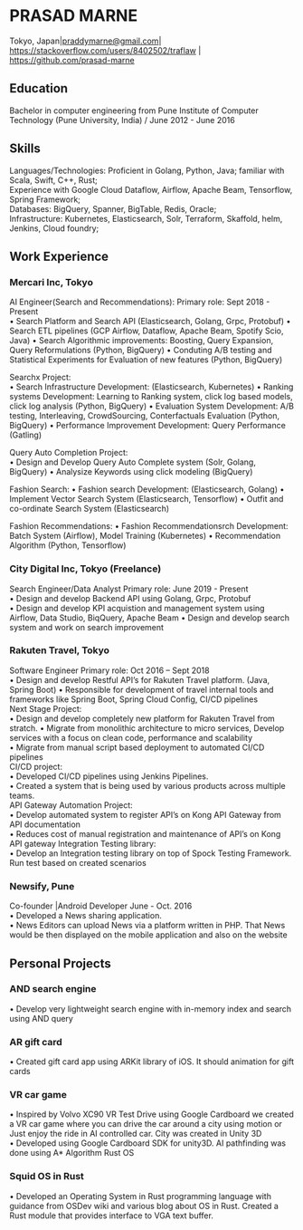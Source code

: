 # PRASAD MARNE
Tokyo, Japan|praddymarne@gmail.com|   https://stackoverflow.com/users/8402502/traflaw |  https://github.com/prasad-marne 

## Education
Bachelor in computer engineering from Pune Institute of Computer Technology (Pune University, India) / June 2012 - June 2016

## Skills
Languages/Technologies: Proficient in Golang, Python, Java; familiar with Scala, Swift, C++, Rust;  
Experience with Google Cloud Dataflow, Airflow, Apache Beam, Tensorflow, Spring Framework;  
Databases: BigQuery, Spanner, BigTable, Redis, Oracle;  
Infrastructure: Kubernetes, Elasticsearch, Solr, Terraform, Skaffold, helm, Jenkins, Cloud foundry;  

## Work Experience


### Mercari Inc, Tokyo
AI Engineer(Search and Recommendations): 
Primary role: Sept 2018 - Present  
• Search Platform and Search API  (Elasticsearch, Golang, Grpc, Protobuf)
• Search ETL pipelines (GCP Airflow, Dataflow, Apache Beam, Spotify Scio, Java) 
• Search Algorithmic improvements: Boosting, Query Expansion, Query Reformulations (Python, BigQuery)
• Conduting A/B testing and Statistical Experiments for Evaluation of new features (Python, BigQuery)

Searchx Project:  
• Search Infrastructure Development: (Elasticsearch, Kubernetes)
• Ranking systems Development: Learning to Ranking system, click log based models, click log analysis (Python, BigQuery)
• Evaluation System Development:  A/B testing, Interleaving, CrowdSourcing, Conterfactuals Evaluation (Python, BigQuery)
• Performance Improvement Development: Query Performance (Gatling) 

Query Auto Completion Project:  
• Design and Develop Query Auto Complete system (Solr, Golang, BigQuery)
• Analysize Keywords using click modeling (BigQuery)

Fashion Search:
• Fashion search Development: (Elasticsearch, Golang)
• Implement Vector Search System (Elasticsearch, Tensorflow)
• Outfit and co-ordinate Search System (Elasticsearch)

Fashion Recommendations:
• Fashion Recommendationsrch Development: Batch System (Airflow), Model Training (Kubernetes)
• Recommendation Algorithm (Python, Tensorflow)


### City Digital Inc, Tokyo (Freelance)
Search Engineer/Data Analyst
Primary role: June 2019 - Present  
• Design and develop Backend API using Golang, Grpc, Protobuf  
• Design and develop KPI acquistion and management system using Airflow, Data Studio, BiqQuery, Apache Beam
• Design and develop search system and work on search improvement


### Rakuten Travel, Tokyo
Software Engineer
Primary role: Oct 2016 – Sept 2018  
• Design and develop Restful API’s for Rakuten Travel platform. (Java, Spring Boot) 
• Responsible for development of travel internal tools and frameworks like Spring Boot, Spring Cloud Config, CI/CD pipelines  
Next Stage Project:  
• Design and develop completely new platform for Rakuten Travel from stratch.
• Migrate from monolithic architecture to micro services, Develop services with a focus on clean code, performance and scalability  
• Migrate from manual script based deployment to automated CI/CD pipelines  
CI/CD project:  
• Developed CI/CD pipelines using Jenkins Pipelines.  
• Created a system that is being used by various products across multiple teams.  
API Gateway Automation Project:  
• Develop automated system to register API’s on Kong API Gateway from API documentation  
• Reduces cost of manual registration and maintenance of API’s on Kong API gateway Integration Testing library:  
• Develop an Integration testing library on top of Spock Testing Framework. Run test based on created scenarios  

### Newsify, Pune  
Co-founder |Android Developer June - Oct. 2016  
• Developed a News sharing application.  
• News Editors can upload News via a platform written in PHP. That News would be then displayed on the mobile application and also on the website  


## Personal Projects
### AND search engine
• Develop very lightweight search engine with in-memory index and search using AND query
### AR gift card  
• Created gift card app using ARKit library of iOS. It should animation for gift cards
### VR car game
• Inspired by Volvo XC90 VR Test Drive using Google Cardboard we created a VR car game where you can drive the car around a city using motion or Just enjoy the ride in AI controlled car. City was created in Unity 3D  
• Developed using Google Cardboard SDK for unity3D. AI pathfinding was done using A* Algorithm Rust OS  
### Squid OS in Rust
• Developed an Operating System in Rust programming language with guidance from OSDev wiki and various blog about OS in Rust. Created a Rust module that provides interface to VGA text buffer.  
